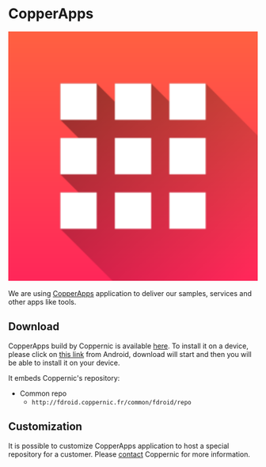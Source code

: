 CopperApps
=======

![](_media/copperapps.png)

We are using [CopperApps](https://CopperApps.org/en/) application to deliver our samples, services and other apps like tools.

Download
--------

CopperApps build by Coppernic is available [here](https://github.com/Coppernic/coppernic.github.io/releases/tag/1.8.1).
To install it on a device, please click on [this link](https://github.com/Coppernic/coppernic.github.io/releases/download/1.8.1/CopperApps-full-coppernic-external-standard-1.8.1.apk) from Android, download will start and then you will be able to install it on your device.

It embeds Coppernic's repository:

- Common repo
    - `http://fdroid.coppernic.fr/common/fdroid/repo`

Customization
-------------

It is possible to customize CopperApps application to host a special repository for a customer. Please [contact](https://www.coppernic.fr/en/contact-en/)
Coppernic for more information.
